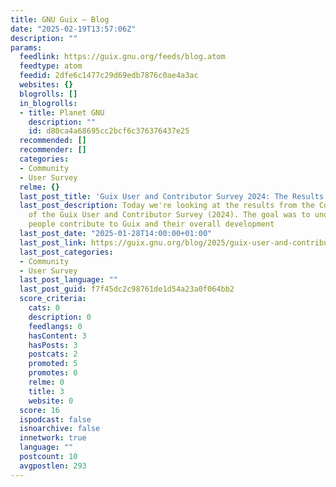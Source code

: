 ```yaml
---
title: GNU Guix — Blog
date: "2025-02-19T13:57:06Z"
description: ""
params:
  feedlink: https://guix.gnu.org/feeds/blog.atom
  feedtype: atom
  feedid: 2dfe6c1477c29d69edb7876c0ae4a3ac
  websites: {}
  blogrolls: []
  in_blogrolls:
  - title: Planet GNU
    description: ""
    id: d80ca4a68695cc2bcf6c376376437e25
  recommended: []
  recommender: []
  categories:
  - Community
  - User Survey
  relme: {}
  last_post_title: 'Guix User and Contributor Survey 2024: The Results (part 3)'
  last_post_description: Today we're looking at the results from the Contributor section
    of the Guix User and Contributor Survey (2024). The goal was to understand how
    people contribute to Guix and their overall development
  last_post_date: "2025-01-28T14:00:00+01:00"
  last_post_link: https://guix.gnu.org/blog/2025/guix-user-and-contributor-survey-2024-the-results-part-3//
  last_post_categories:
  - Community
  - User Survey
  last_post_language: ""
  last_post_guid: f7f45dc2c98761de1d54a23a0f064bb2
  score_criteria:
    cats: 0
    description: 0
    feedlangs: 0
    hasContent: 3
    hasPosts: 3
    postcats: 2
    promoted: 5
    promotes: 0
    relme: 0
    title: 3
    website: 0
  score: 16
  ispodcast: false
  isnoarchive: false
  innetwork: true
  language: ""
  postcount: 10
  avgpostlen: 293
---
```

